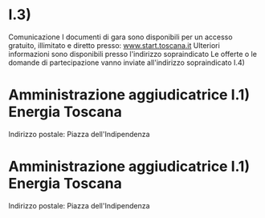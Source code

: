 # I.3)
Comunicazione I documenti di gara sono disponibili per un accesso gratuito, illimitato e diretto presso: www.start.toscana.it Ulteriori informazioni sono disponibili presso l'indirizzo sopraindicato Le offerte o le domande di partecipazione vanno inviate all'indirizzo sopraindicato I.4) 

# Amministrazione aggiudicatrice I.1) Energia Toscana
Indirizzo postale: Piazza dell'Indipendenza

# Amministrazione aggiudicatrice I.1) Energia Toscana
Indirizzo postale: Piazza dell'Indipendenza

